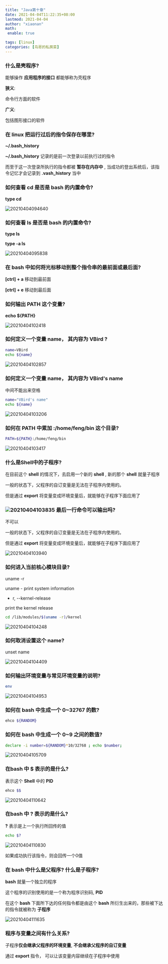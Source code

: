 ```yaml
---
title: "Java第十章"
date: 2021-04-04T11:22:35+08:00
lastmod: 2021-04-04
author: "xiaonan"
math:
 enable: true

tags: [linux]
categories: [鸟哥的私房菜]
---
```


### 什么是壳程序?

能够操作 **应用程序的接口** 都能够称为壳程序

**狭义**:

命令行方面的软件

**广义**:

包括图形接口的软件

### 在 **linux** 把运行过后的指令保存在哪里?

**~/.bash_history**

**~/.bash_history** 记录的是前一次登录以前执行过的指令

而至于这一次登录所执行的指令都被 **暂存在内存中** ,  当成功的登出系统后，该指令记忆才会记录到 **.vash_history** 当中

### 如何查看 **cd** 是否是 **bash** 的内置命令?

**type cd**

![20210404094640](https://img.fengqigang.cn//img/20210404094640.png)

### 如何查看 **ls** 是否是 **bash** 的内置命令?

**type ls**

**type -a ls**

![20210404095838](https://img.fengqigang.cn//img/20210404095838.png)

### 在 **bash** 中如何将光标移动到整个指令串的最前面或最后面?

**[ctrl] + a** 移动到最前面


**[ctrl] + e** 移动到最后面

### 如何输出 **PATH** 这个变量?

**echo ${PATH}**

![20210404102418](https://img.fengqigang.cn//img/20210404102418.png)

### 如何定义一个变量 **name**， 其内容为 **VBird** ?

```bash
name=VBird
echo ${name}
```

![20210404102857](https://img.fengqigang.cn//img/20210404102857.png)

### 如何定义一个变量 **name**， 其内容为 **VBird's name**

中间不能出来空格

```bash
name="VBird's name"
echo ${name}
```

![20210404103206](https://img.fengqigang.cn//img/20210404103206.png)

### 如何在 **PATH** 中累加 **:/home/feng/bin** 这个目录?

```bash
PATH=${PATH}:/home/feng/bin
```

![20210404103417](https://img.fengqigang.cn//img/20210404103417.png)

### 什么是Shell中的子程序?

在目前这个 **shell** 的情况下，去启用一个新的 **shell** , 新的那个 **shell** 就量子程序

一般的状态下，父程序的自订变量是无法在子程序内使用的。

但是通过 **export** 将变量变成环境变量后，就能够在子程序下面应用了

### ![20210404103835](https://img.fengqigang.cn//img/20210404103836.png) 最后一行命令可以输出吗?

不可以

一般的状态下，父程序的自订变量是无法在子程序内使用的。

但是通过 **export** 将变量变成环境变量后，就能够在子程序下面应用了

![20210404103940](https://img.fengqigang.cn//img/20210404103940.png)

### 如何进入当前核心模块目录?

uname -r 

uname - print system information

- r, --kernel-release

print the kernel release

```bash
cd /lib/modules/$(uname -r)/kernel
```

![20210404104248](https://img.fengqigang.cn//img/20210404104248.png)

### 如何取消设置这个 **name**?

unset name

![20210404104409](https://img.fengqigang.cn//img/20210404104409.png)

### 如何输出环境变量与常见环境变量的说明?

```bash
env
```

![20210404104953](https://img.fengqigang.cn//img/20210404104953.png)

### 如何在 **bash** 中生成一个 **0~32767** 的数?

```bash
ehco ${RANDOM}
```

### 如何在 **bash** 中生成一个 **0~9** 之间的数值?

```bash
declare -i number=${RANDOM}*10/32768 ; echo $number;
```

![20210404105709](https://img.fengqigang.cn//img/20210404105709.png)


### 在bash 中 $ 表示的是什么?

表示这个 **Shell** 中的 **PID**

```bash
ehco $$
```

![20210404110642](https://img.fengqigang.cn//img/20210404110642.png)

### 在**bash** 中 ? 表示的是什么?

**?** 表示是上一个执行所回传的值

```bash
echo $?
```

![20210404110830](https://img.fengqigang.cn//img/20210404110830.png)

如果成功执行该指令，则会回传一个0值

### 在 **bash** 中什么是父程序? 什么是子程序?

**bash** 就量一个独立的程序

这个程序的识别使用的是一个称为程序识别码, **PID**

在这个 **bash** 下面所下达的任何指令都是由这个 **bash** 所衍生出来的，那些被下达的指令就被称为 **子程序**

![20210404111635](https://img.fengqigang.cn//img/20210404111635.png)

### 程序与变量之间有什么关系?

子程序**仅会继承父程序的环境变量**, **不会继承父程序的自订变量**

通过 **export** 指令， 可以让该变量内容继续在子程序中使用

